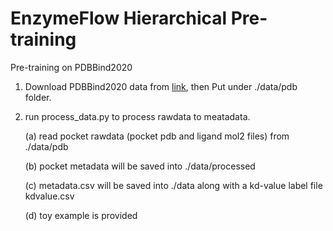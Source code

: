 # EnzymeFlow Hierarchical Pre-training

Pre-training on PDBBind2020

1. Download PDBBind2020 data from [link](https://www.pdbbind-plus.org.cn/download), then Put under ./data/pdb folder.

2. run process_data.py to process rawdata to meatadata.

   (a) read pocket rawdata (pocket pdb and ligand mol2 files) from ./data/pdb
   
   (b) pocket metadata will be saved into ./data/processed
   
   (c) metadata.csv will be saved into ./data along with a kd-value label file kdvalue.csv
   
   (d) toy example is provided
